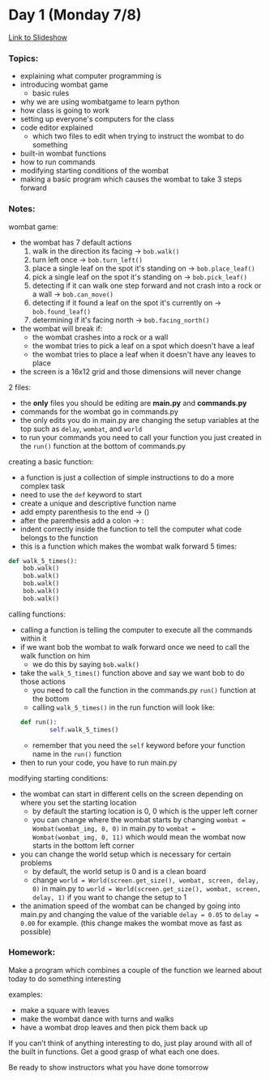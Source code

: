 
# Day 1 (Monday 7/8)

[Link to Slideshow](google.com)

### Topics:
- explaining what computer programming is
- introducing wombat game
    - basic rules
- why we are using wombatgame to learn python
- how class is going to work
- setting up everyone's computers for the class
- code editor explained
    - which two files to edit when trying to instruct the wombat to do something
- built-in wombat functions
- how to run commands
- modifying starting conditions of the wombat
- making a basic program which causes the wombat to take 3 steps forward


### Notes:

wombat game:
- the wombat has 7 default actions
    1. walk in the direction its facing -> ```bob.walk()```
    2. turn left once -> ```bob.turn_left()```
    3. place a single leaf on the spot it's standing on -> ```bob.place_leaf()```
    4. pick a single leaf on the spot it's standing on -> ```bob.pick_leaf()```
    5. detecting if it can walk one step forward and not crash into a rock or a wall -> ```bob.can_move()```
    6. detecting if it found a leaf on the spot it's currently on -> ```bob.found_leaf()```
    7. determining if it's facing north -> ```bob.facing_north()```
- the wombat will break if:
    - the wombat crashes into a rock or a wall
    - the wombat tries to pick a leaf on a spot which doesn't have a leaf
    - the wombat tries to place a leaf when it doesn't have any leaves to place
- the screen is a 16x12 grid and those dimensions will never change


2 files:
- the __only__ files you should be editing are __main.py__ and __commands.py__
- commands for the wombat go in commands.py
- the only edits you do in main.py are changing the setup variables at the top such as ```delay```, ```wombat```, and ```world```
- to run your commands you need to call your function you just created in the ```run()``` function at the bottom of commands.py

creating a basic function:
- a function is just a collection of simple instructions to do a more complex task
- need to use the ```def``` keyword to start
- create a unique and descriptive function name
- add empty parenthesis to the end -> ()
- after the parenthesis add a colon -> :
- indent correctly inside the function to tell the computer what code belongs to the function
- this is a function which makes the wombat walk forward 5 times:
```python
def walk_5_times():
    bob.walk()
    bob.walk()
    bob.walk()
    bob.walk()
    bob.walk()
```

calling functions:
- calling a function is telling the computer to execute all the commands within it
- if we want bob the wombat to walk forward once we need to call the walk function on him
    - we do this by saying ```bob.walk()```
- take the ```walk_5_times()``` function above and say we want bob to do those actions
    - you need to call the function in the commands.py ```run()``` function at the bottom
    - calling ```walk_5_times()``` in the run function will look like:
    ```python
    def run():
            self.walk_5_times()
    ```
    - remember that you need the ```self``` keyword before your function name in the ```run()``` function
- then to run your code, you have to run main.py

modifying starting conditions:
- the wombat can start in different cells on the screen depending on where you set the starting location
    - by default the starting location is 0, 0 which is the upper left corner
    - you can change where the wombat starts by changing ```wombat = Wombat(wombat_img, 0, 0)``` in main.py to ```wombat = Wombat(wombat_img, 0, 11)``` which would mean the wombat now starts in the bottom left corner
- you can change the world setup which is necessary for certain problems
    - by default, the world setup is 0 and is a clean board
    - change ```world = World(screen.get_size(), wombat, screen, delay, 0)``` in main.py to ```world = World(screen.get_size(), wombat, screen, delay, 1)``` if you want to change the setup to 1
- the animation speed of the wombat can be changed by going into main.py and changing the value of the variable ```delay = 0.05``` to ```delay = 0.00``` for example. (this change makes the wombat move as fast as possible)


### Homework:
Make a program which combines a couple of the function we learned about today to do something interesting

examples:
- make a square with leaves
- make the wombat dance with turns and walks
- have a wombat drop leaves and then pick them back up

If you can’t think of anything interesting to do, just play around with all of the built in functions. Get a good grasp of what each one does.

Be ready to show instructors what you have done tomorrow

